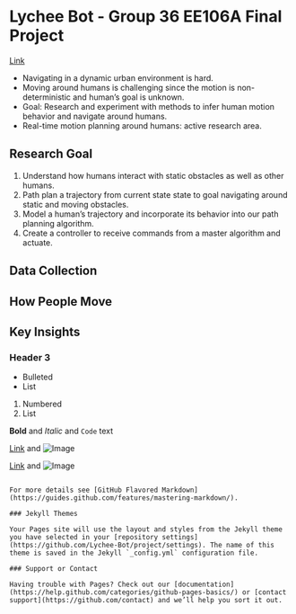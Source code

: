 # Lychee Bot - Group 36 EE106A Final Project

[Link](https://silentsilencee.github.io/lycheebot/)

- Navigating in a dynamic urban environment is hard. 
- Moving around humans is challenging since the motion is non-deterministic and human’s goal is unknown.
- Goal: Research and experiment with methods to infer human motion behavior and navigate around humans. 
- Real-time motion planning around humans: active research area.

## Research Goal

1. Understand how humans interact with static obstacles as well as other humans.
2. Path plan a trajectory from current state state to goal navigating around static and moving obstacles. 
3. Model a human’s trajectory and incorporate its behavior into our path planning algorithm.
4. Create a controller to receive commands from a master algorithm and actuate.

## Data Collection

## How People Move

## Key Insights


### Header 3

- Bulleted
- List

1. Numbered
2. List

**Bold** and _Italic_ and `Code` text

[Link](url) and ![Image](src)

[Link](url) and ![Image](src)
```

For more details see [GitHub Flavored Markdown](https://guides.github.com/features/mastering-markdown/).

### Jekyll Themes

Your Pages site will use the layout and styles from the Jekyll theme you have selected in your [repository settings](https://github.com/Lychee-Bot/project/settings). The name of this theme is saved in the Jekyll `_config.yml` configuration file.

### Support or Contact

Having trouble with Pages? Check out our [documentation](https://help.github.com/categories/github-pages-basics/) or [contact support](https://github.com/contact) and we’ll help you sort it out.
